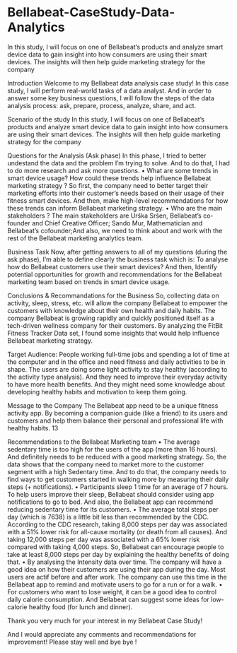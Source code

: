 # Bellabeat-CaseStudy-Data-Analytics
In this study, I will focus on one of Bellabeat’s products and analyze smart device data to gain insight into how consumers are using their smart devices. The insights will then help guide marketing strategy for the company


Introduction
Welcome to my Bellabeat data analysis case study! In this case study, I will perform real-world tasks of a
data analyst. And in order to answer some key business questions, I will follow the steps of the data analysis
process: ask, prepare, process, analyze, share, and act.

Scenario of the study
In this study, I will focus on one of Bellabeat’s products and analyze smart device data to gain insight into
how consumers are using their smart devices. The insights will then help guide marketing strategy for the
company



Questions for the Analysis (Ask phase)
In this phase, I tried to better undestand the data and the problem I’m trying to solve. And to do that, I
had to do more research and ask more questions.
• What are some trends in smart device usage? How could these trends help influence Bellabeat marketing
strategy ? So first, the company need to better target their marketing efforts into their customer’s
needs based on their usage of their fitness smart devices. And then, make high-level recommendations
for how these trends can inform Bellabeat marketing strategy.
• Who are the main stakeholders ? The main stakeholders are Urška Sršen, Bellabeat’s co-founder and
Chief Creative Officer; Sando Mur, Mathematician and Bellabeat’s cofounder;And also, we need to
think about and work with the rest of the Bellabeat marketing analytics team. 




Business Task
Now, after getting answers to all of my questions (during the ask phase), I’m able to define clearly the
business task which is: To analyse how do Bellabeat customers use their smart devices? And then, Identify
potential opportunities for growth and recommendations for the Bellabeat marketing team based on trends
in smart device usage.


Conclusions & Recommandations for the Business
So, collecting data on activity, sleep, stress, etc. will allow the company Bellabeat to empower the customers
with knowledge about their own health and daily habits. The company Bellabeat is growing rapidly and
quickly positioned itself as a tech-driven wellness company for their customers.
By analyzing the FitBit Fitness Tracker Data set, I found some insights that would help influence Bellabeat
marketing strategy.




Target Audience:
People working full-time jobs and spending a lot of time at the computer and in the office and need fitness
and daily activities to be in shape.
The users are doing some light activity to stay healthy (according to the activity type analysis). And they
need to improve their everyday activity to have more health benefits. And they might need some knowledge
about developing healthy habits and motivation to keep them going.





Message to the Company
The Bellabeat app need to be a unique fitness activity app. By becoming a companion guide (like a friend)
to its users and customers and help them balance their personal and professional life with healthy habits.
13




Recommendations to the Bellabeat Marketing team
• The average sedentary time is too high for the users of the app (more than 16 hours). And definitely
needs to be reduced with a good marketing strategy. So, the data shows that the company need to
market more to the customer segment with a high Sedentary time. And to do that, the company needs
to find ways to get customers started in walking more by measuring their daily steps (+ notifications).
• Participants sleep 1 time for an average of 7 hours. To help users improve their sleep, Bellabeat should
consider using app notifications to go to bed. And also, the Bellabeat app can recommend reducing
sedentary time for its customers.
• The average total steps per day (which is 7638) is a little bit less than recommended by the CDC.
According to the CDC research, taking 8,000 steps per day was associated with a 51% lower risk for
all-cause mortality (or death from all causes). And taking 12,000 steps per day was associated with a
65% lower risk compared with taking 4,000 steps. So, Bellabeat can encourage people to take at least
8,000 steps per day by explaining the healthy benefits of doing that.
• By analysing the Intensity data over time. The company will have a good idea on how their customers
are using their app during the day. Most users are actif before and after work. The company can use
this time in the Bellabeat app to remind and motivate users to go for a run or for a walk.
• For customers who want to lose weight, it can be a good idea to control daily calorie consumption. And
Bellabeat can suggest some ideas for low-calorie healthy food (for lunch and dinner).



Thank you very much for your interest in my Bellabeat Case Study!


And I would appreciate any comments and recommendations for improvement!
Please stay well and bye bye !


